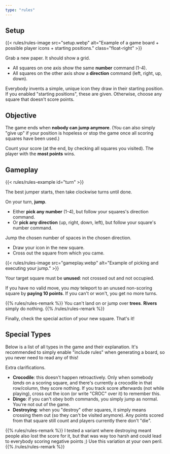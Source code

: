 ```yaml
---
type: "rules"
---
```


## Setup

{{< rules/rules-image src="setup.webp" alt="Example of a game board + possible player icons + starting positions." class="float-right" >}}

Grab a new paper. It should show a grid.

* All squares on one axis show the same **number** command (1-4).
* All squares on the other axis show a **direction** command (left, right, up, down).

Everybody invents a simple, unique icon they draw in their starting position. If you enabled "starting positions", these are given. Otherwise, choose any square that doesn't score points.


## Objective

The game ends when **nobody can jump anymore**. (You can also simply "give up" if your position is hopeless or stop the game once all scoring squares have been used.)

Count your score (at the end, by checking all squares you visited). The player with the **most points** wins.


## Gameplay

{{< rules/rules-example id="turn" >}}

The best jumper starts, then take clockwise turns until done.

On your turn, **jump**.

* Either **pick any number** (1-4), but follow your squares's direction command.
* Or **pick any direction** (up, right, down, left), but follow your square's number command.

Jump the chosen number of spaces in the chosen direction.

* Draw your icon in the new square.
* Cross out the square from which you came.

{{< rules/rules-image src="gameplay.webp" alt="Example of picking and executing your jump." >}}

Your target square must be **unused**: not crossed out and not occupied. 

If you have no valid move, you _may_ teleport to an unused non-scoring square by **paying 10 points**. If you can't or won't, you get no more turns.

{{% rules/rules-remark %}}
You can't land on or jump over **trees**. **Rivers** simply do nothing.
{{% /rules/rules-remark %}}

Finally, check the special action of your new square. That's it!



## Special Types

Below is a list of all types in the game and their explanation. It's recommended to simply enable "include rules" when generating a board, so you never need to read any of this!

<div data-rulebook-table="types"></div>

Extra clarifications.

* **Crocodile**: this doesn't happen retroactively. Only when somebody _lands_ on a scoring square, and there's currently a crocodile in that row/column, they score nothing. If you track score afterwards (not while playing), cross out the icon (or write "CROC" over it) to remember this.
* **Dingo**: if you can't obey both commands, you simply jump as normal. You're not out of the game.
* **Destroying**: when you "destroy" other squares, it simply means crossing them out (so they can't be visited anymore). Any points scored from that square still count and players currently there don't "die". 

{{% rules/rules-remark %}}
I tested a variant where destroying meant people also lost the score for it, but that was way too harsh and could lead to everybody scoring negative points ;) Use this variation at your own peril.
{{% /rules/rules-remark %}}

